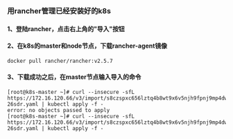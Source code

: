 ### 用rancher管理已经安装好的k8s
#### 1、登陆rancher，点击右上角的"导入"按钮
#### 2、在k8s的master和node节点，下载rancher-agent镜像
```shell script
docker pull rancher/rancher:v2.5.7
```
#### 3、下载成功之后，在master节点输入导入的命令
```shell script
[root@k8s-master ~]# curl --insecure -sfL https://172.16.120.66/v3/import/s8czspxc656lztq4b8wt9x6v5njh9fpnj9mp4dw6kzsstlmhwvpfqd_c-26sdr.yaml | kubectl apply -f -
error: no objects passed to apply
[root@k8s-master ~]# curl --insecure -sfL https://172.16.120.66/v3/import/s8czspxc656lztq4b8wt9x6v5njh9fpnj9mp4dw6kzsstlmhwvpfqd_c-26sdr.yaml | kubectl apply -f -
```
